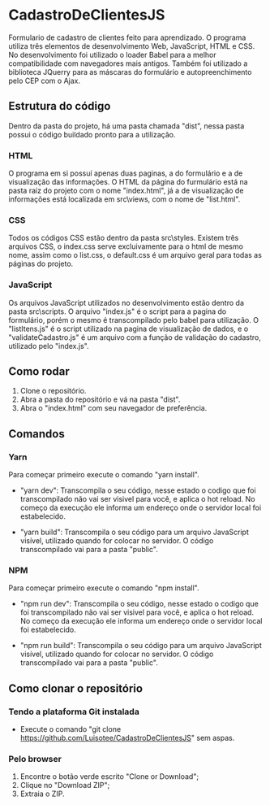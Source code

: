 # CadastroDeClientesJS
Formulario de cadastro de clientes feito para aprendizado. O programa utiliza três elementos de desenvolvimento Web, JavaScript, HTML e CSS.
No desenvolvimento foi utilizado o loader Babel para a melhor compatibilidade com navegadores mais antigos. Também foi utilizado a biblioteca JQuerry para as máscaras do formulário e autopreenchimento pelo CEP com o Ajax.

## Estrutura do código
Dentro da pasta do projeto, há uma pasta chamada "dist", nessa pasta possui o código buildado pronto para a utilização.

### HTML
O programa em si possuí apenas duas paginas, a do formulário e a de visualização das informações. O HTML da página do furmulário está na pasta raiz do projeto com o nome "index.html", já a de visualização de informações está localizada em src\views, com o nome de "list.html".

### CSS
Todos os códigos CSS estão dentro da pasta src\styles. Existem três arquivos CSS, o index.css serve excluivamente para o html de mesmo nome, assim como o list.css, o default.css é um arquivo geral para todas as páginas do projeto.

### JavaScript
Os arquivos JavaScript utilizados no desenvolvimento estão dentro da pasta src\scripts.
O arquivo "index.js" é o script para a pagina do formulário, porém o mesmo é transcompilado pelo babel para utilização.
O "listItens.js" é o script utilizado na pagina de visualização de dados, e o "validateCadastro.js" é um arquivo com a função de validação do cadastro, utilizado pelo "index.js".

## Como rodar
1. Clone o repositório.
2. Abra a pasta do repositório e vá na pasta "dist".
3. Abra o "index.html" com seu navegador de preferência.

## Comandos
### Yarn
Para começar primeiro execute o comando "yarn install".

- "yarn dev": Transcompila o seu código, nesse estado o codigo que foi transcompilado não vai ser visivel para você, e aplica o hot reload. No começo da execução ele informa um endereço onde o servidor local foi estabelecido.

- "yarn build": Transcompila o seu código para um arquivo JavaScript visível, utilizado quando for colocar no servidor. O código transcompilado vai para a pasta "public".

### NPM
Para começar primeiro execute o comando "npm install".

- "npm run dev": Transcompila o seu código, nesse estado o codigo que foi transcompilado não vai ser visivel para você, e aplica o hot reload. No começo da execução ele informa um endereço onde o servidor local foi estabelecido.

- "npm run build": Transcompila o seu código para um arquivo JavaScript visível, utilizado quando for colocar no servidor. O código transcompilado vai para a pasta "public".

## Como clonar o repositório
### Tendo a plataforma Git instalada
- Execute o comando "git clone https://github.com/Luisotee/CadastroDeClientesJS" sem aspas.

### Pelo browser
1. Encontre o botão verde escrito "Clone or Download";
2. Clique no "Download ZIP";
3. Extraia o ZIP.
